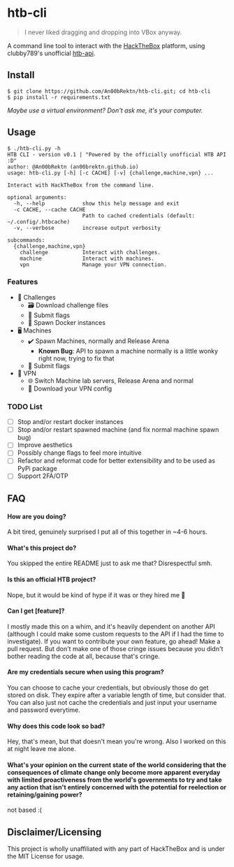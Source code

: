 # htb-cli
> I never liked dragging and dropping into VBox anyway.

A command line tool to interact with the [HackTheBox](https://hackthebox.com) platform, using clubby789's unofficial [htb-api](https://github.com/clubby789/htb-api).

## Install
```shell
$ git clone https://github.com/An00bRektn/htb-cli.git; cd htb-cli
$ pip install -r requirements.txt
```
*Maybe use a virtual environment? Don't ask me, it's your computer.*

## Usage
```shell
$ ./htb-cli.py -h
HTB CLI - version v0.1 | "Powered by the officially unofficial HTB API :D"
author: @An00bRektn (an00brektn.github.io)
usage: htb-cli.py [-h] [-c CACHE] [-v] {challenge,machine,vpn} ...

Interact with HackTheBox from the command line.

optional arguments:
  -h, --help            show this help message and exit
  -c CACHE, --cache CACHE
                        Path to cached credentials (default: ~/.config/.htbcache)
  -v, --verbose         increase output verbosity

subcommands:
  {challenge,machine,vpn}
    challenge           Interact with challenges.
    machine             Interact with machines.
    vpn                 Manage your VPN connection.
```

### Features
- 🎯 Challenges
  - 🗃️ Download challenge files
  - 🚩 Submit flags
  - 🐳 Spawn Docker instances
- 🖥️ Machines
  - ✔️ Spawn Machines, normally and Release Arena
    - **Known Bug**: API to spawn a machine normally is a little wonky right now, trying to fix that
  - 🚩 Submit flags
- 📡 VPN
  - 🌐 Switch Machine lab servers, Release Arena and normal
  - 📝 Download your VPN config

### TODO List
- [ ] Stop and/or restart docker instances
- [ ] Stop and/or restart spawned machine (and fix normal machine spawn bug)
- [ ] Improve aesthetics
- [ ] Possibly change flags to feel more intuitive
- [ ] Refactor and reformat code for better extensibility and to be used as PyPi package
- [ ] Support 2FA/OTP

## FAQ
#### How are you doing?
A bit tired, genuinely surprised I put all of this together in ~4-6 hours.

#### What's this project do?
You skipped the entire README just to ask me that? Disrespectful smh.

#### Is this an official HTB project?
Nope, but it would be kind of hype if it was or they hired me 👀

#### Can I get [feature]?
I mostly made this on a whim, and it's heavily dependent on another API (although I could make some custom requests to the API if I had the time to investigate). If you want to contribute your own feature, go ahead! Make a pull request. But don't make one of those cringe issues because you didn't bother reading the code at all, because that's cringe.

#### Are my credentials secure when using this program?
You can choose to cache your credentials, but obviously those do get stored on disk. They expire after a variable length of time, but consider that. You can also just not cache the credentials and just input your username and password everytime.

#### Why does this code look so bad?
Hey, that's mean, but that doesn't mean you're wrong. Also I worked on this at night leave me alone.

#### What's your opinion on the current state of the world considering that the consequences of climate change only become more apparent everyday with limited proactiveness from the world's governments to try and take any action that isn't entirely concerned with the potential for reelection or retaining/gaining power?
not based :( 

## Disclaimer/Licensing
This project is wholly unaffiliated with any part of HackTheBox and is under the MIT License for usage.